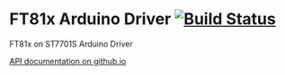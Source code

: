 # FT81x Arduino Driver [![Build Status](https://travis-ci.org/blazer82/FT81x_Arduino_Driver.svg?branch=master)](https://travis-ci.org/blazer82/FT81x_Arduino_Driver)

FT81x on ST7701S Arduino Driver

[API documentation on github.io](https://blazer82.github.io/FT81x_Arduino_Driver)
